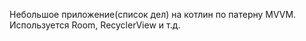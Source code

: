 Небольшое приложение(список дел) на котлин по патерну MVVM. 
Используется Room, RecyclerView и т.д.
